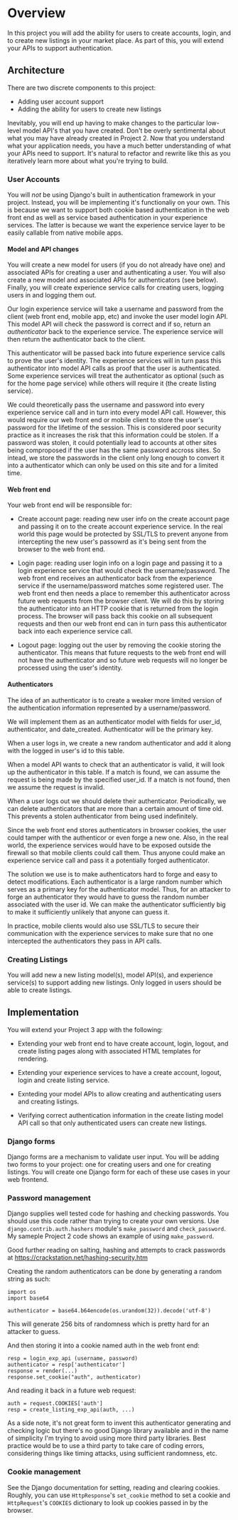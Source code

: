 Overview
========

In this project you will add the ability for users to create accounts,
login, and to create new listings in your market place. As part of
this, you will extend your APIs to support authentication.

Architecture
------------

There are two discrete components to this project:

   - Adding user account support
   - Adding the ability for users to create new listings

Inevitably, you will end up having to make changes to the particular
low-level model API's that you have created. Don't be overly
sentimental about what you may have already created in Project 2. Now
that you understand what your application needs, you have a much
better understanding of what your APIs need to support. It's natural
to refactor and rewrite like this as you iteratively learn more about
what you're trying to build.

### User Accounts ###

You will _not_ be using Django's built in authentication framework in
your project. Instead, you will be implementing it's functionaliy on
your own. This is because we want to support both cookie based
authentication in the web front end as well as service based
authentication in your experience services. The latter is because we
want the experience service layer to be easily callable from native
mobile apps.

#### Model and API changes ####

You will create a new model for users (if you do not already have one)
and associated APIs for creating a user and authenticating a user. You
will also create a new model and associated APIs for authenticators
(see below). Finally, you will create experience service calls for
creating users, logging users in and logging them out.

Our login experience service will take a username and password from
the client (web front end, mobile app, etc) and invoke the user model
login API. This model API will check the password is correct and if
so, return an _authenticator_ back to the experience service. The
experience service will then return the authenticator back to the
client.

This authenticator will be passed back into future experience service
calls to prove the user's identity. The experience services will in
turn pass this authenticator into model API calls as proof that the
user is authenticated. Some experience services will treat the
authenticator as optional (such as for the home page service) while
others will require it (the create listing service).

We could theoretically pass the username and password into every
experience service call and in turn into every model API
call. However, this would require our web front end or mobile client
to store the user's password for the lifetime of the session. This is
considered poor security practice as it increases the risk that this
information could be stolen. If a password was stolen, it could
potentially lead to accounts at other sites being comproposed if the
user has the same password accross sites. So intead, we store the
passwords in the client only long enough to convert it into a
authenticator which can only be used on this site and for a limited
time.

#### Web front end ####

Your web front end will be responsible for:

   - Create account page: reading new user info on the create account
     page and passing it on to the create account experience
     service. In the real world this page would be protected by
     SSL/TLS to prevent anyone from intercepting the new user's
     passowrd as it's being sent from the browser to the web front
     end.

   - Login page: reading user login info on a login page and passing
     it to a login experience service that would check the
     username/password. The web front end receives an authenticator
     back from the experience service if the username/password matches
     some registered user. The web front end then needs a place to
     remember this authenticator across future web requests from the
     browser client. We will do this by storing the authenticator into
     an HTTP cookie that is returned from the login process. The
     browser will pass back this cookie on all subsequent requests and
     then our web front end can in turn pass this authenticator back
     into each experience service call.

   - Logout page: logging out the user by removing the cookie storing
     the authenticator. This means that future requests to the web
     front end will not have the authenticator and so future web
     requests will no longer be processed using the user's identity.

#### Authenticators ####

The idea of an authenticator is to create a weaker more limited
version of the authentication information represented by a
username/password.

We will implement them as an authenticator model with fields for
user_id, authenticator, and date_created. Authenticator will be the
primary key.

When a user logs in, we create a new random authenticator and add it
along with the logged in user's id to this table.

When a model API wants to check that an authenticator is valid, it
will look up the authenticator in this table. If a match is found, we
can assume the request is being made by the specified user_id. If a
match is not found, then we assume the request is invalid.

When a user logs out we should delete their
authenticator. Periodically, we can delete authenticators that are
more than a certain amount of time old. This prevents a stolen
authenticator from being used indefinitely.

Since the web front end stores authenticators in browser cookies, the
user could tamper with the authenticor or even forge a new one. Also,
in the real world, the experience services would have to be exposed
outside the firewall so that mobile clients could call them. Thus
anyone could make an experience service call and pass it a potentially
forged authenticator.

The solution we use is to make authenticators hard to forge and easy
to detect modifications. Each authenticator is a large random number
which serves as a primary key for the authenticator model. Thus, for
an attacker to forge an authenticator they would have to guess the
random number associated with the user id. We can make the
authenticator sufficiently big to make it sufficiently unlikely that
anyone can guess it.

In practice, mobile clients would also use SSL/TLS to secure their
communication with the experience services to make sure that no one
intercepted the authenticators they pass in API calls.

### Creating Listings ###

You will add new a new listing model(s), model API(s), and experience
service(s) to support adding new listings. Only logged in users should
be able to create listings. 

Implementation
--------------

You will extend your Project 3 app with the following:

   - Extending your web front end to have create account, login,
     logout, and create listing pages along with associated HTML
     templates for rendering.

   - Extending your experience services to have a create account,
     logout, login and create listing service.

   - Exnteding your model APIs to allow creating and authenticating
     users and creating listings.

   - Verifying correct authentication information in the create
     listing model API call so that only authenticated users can
     create new listings.

### Django forms ###

Django forms are a mechanism to validate user input. You will be
adding two forms to your project: one for creating users and one for
creating listings. You will create one Django form for each of these
use cases in your web frontend.

### Password management ###

Django supplies well tested code for hashing and checking
passwords. You should use this code rather than trying to create your
own versions. Use `django.contrib.auth.hashers` module's
`make_password` and `check_password`. My sameple
Project 2 code shows an example of using `make_password`.

Good further reading on salting, hashing and attempts to crack
passwords at https://crackstation.net/hashing-security.htm

Creating the random authenticators can be done by generating a random
string as such:

    import os
    import base64

    authenticator = base64.b64encode(os.urandom(32)).decode('utf-8')

This will generate 256 bits of randomness which is pretty hard for an
attacker to guess.

And then storing it into a cookie named auth in the web front end:

    resp = login_exp_api (username, password)
    authenticator = resp['authenticator']
    response = render(...)
    response.set_cookie("auth", authenticator)

And reading it back in a future web request:

    auth = request.COOKIES['auth']
    resp = create_listing_exp_api(auth, ...)

As a side note, it's not great form to invent this authenticator
generating and checking logic but there's no good Django library
available and in the name of simplicity I'm trying to avoid using more
third party libraries. Best practice would be to use a third party to
take care of coding errors, considering things like timing attacks,
using sufficient randomness, etc.

### Cookie management ###

See the Django documentation for setting, reading and clearing
cookies. Roughly, you can use `HttpResponse`'s
`set_cookie` method to set a cookie and
`HttpRequest`'s `COOKIES` dictionary to look up
cookies passed in by the browser.



